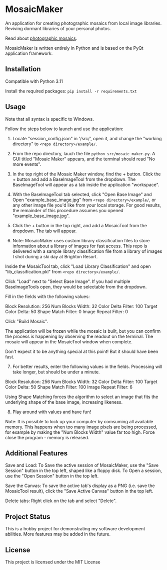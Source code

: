 # MosaicMaker

An application for creating photographic mosaics from local image libraries. Reviving dormant libraries of your personal photos.

Read about [photographic mosaics](https://en.wikipedia.org/wiki/Photographic_mosaic).

MosaicMaker is written entirely in Python and is based on the PyQt application framework.

## Installation

Compatible with Python 3.11

Install the required packages:
`pip install -r requirements.txt`

## Usage

Note that all syntax is specific to Windows.

Follow the steps below to launch and use the application:

1. Locate "session_config.json" in '<repo directory>/src/', open it, and change the "working directory" to `<repo directory>/example/`.

2. From the repo directory, lauch the file `python src/mosaic_maker.py`. A GUI titled "Mosaic Maker" appears, and the terminal should read "No more events". 

3. In the top right of the Mosaic Maker window, find the + button. Click the + button and add a BaseImageTool from the dropdown. The BaseImageTool will appear as a tab inside the application "workspace".

4. With the BaseImageTool tab selected, click "Open Base Image" and Open "example_base_image.jpg" from `<repo directory>/example/`, or any other image file you'd like from your local storage. For good results, the remainder of this procedure assumes you opened "example_base_image.jpg".

5. Click the + button in the top right, and add a MosaicTool from the dropdown. The tab will appear.

6. Note: MosaicMaker uses custom library classification files to store information about a library of images for fast access. This repo is delivered with a sample library classification file from a library of images I shot during a ski day at Brighton Resort.

Inside the MosaicTool tab, click "Load Library Classification" and open "lib_classification.pkl" from `<repo directory>/example/`. 

Click "Load" next to "Select Base Image". If you had multiple BaseImageTools open, they would be selectable from the dropdown.

Fill in the fields with the following values:

Block Resolution: 256
Num Blocks Width: 32
Color Delta Filter: 100
Target Color Delta: 50
Shape Match Filter: 0
Image Repeat Filter: 0

Click "Build Mosaic".

The application will be frozen while the mosaic is built, but you can confirm the process is happening by observing the readout on the terminal. The mosaic will appear in the MosaicTool window when complete.

Don't expect it to be anything special at this point! But it should have been fast.

7. For better results, enter the following values in the fields. Processing will take longer, but should be under a minute.

Block Resolution: 256
Num Blocks Width: 32
Color Delta Filter: 100
Target Color Delta: 50
Shape Match Filter: 100
Image Repeat Filter: 6

Using Shape Matching forces the algorithm to select an image that fits the underlying shape of the base image, increasing likeness.

8. Play around with values and have fun!

Note: It is possible to lock up your computer by comsuming all available memory. This happens when too many image pixels are being processed, for example by making the "Num Blocks Width" value far too high. Force close the program - memory is released. 

## Additional Features

Save and Load: To Save the active session of MosaicMaker, use the "Save Session" button in the top left, shaped like a floppy disk. To Open a session, use the "Open Session" button in the top left.

Save the Canvas: To save the active tab's display as a PNG (i.e. save the MosaicTool result), click the "Save Active Canvas" button in the top left.

Delete tabs: Right click on the tab and select "Delete".

## Project Status

This is a hobby project for demonstrating my software development abilities. More features may be added in the future.

## License

This project is licensed under the MIT License




